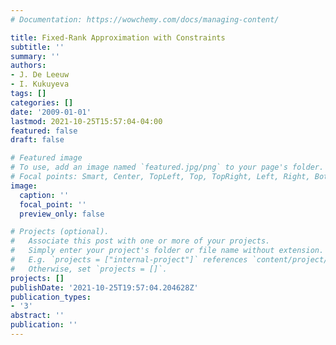 ```yaml
---
# Documentation: https://wowchemy.com/docs/managing-content/

title: Fixed-Rank Approximation with Constraints
subtitle: ''
summary: ''
authors:
- J. De Leeuw
- I. Kukuyeva
tags: []
categories: []
date: '2009-01-01'
lastmod: 2021-10-25T15:57:04-04:00
featured: false
draft: false

# Featured image
# To use, add an image named `featured.jpg/png` to your page's folder.
# Focal points: Smart, Center, TopLeft, Top, TopRight, Left, Right, BottomLeft, Bottom, BottomRight.
image:
  caption: ''
  focal_point: ''
  preview_only: false

# Projects (optional).
#   Associate this post with one or more of your projects.
#   Simply enter your project's folder or file name without extension.
#   E.g. `projects = ["internal-project"]` references `content/project/deep-learning/index.md`.
#   Otherwise, set `projects = []`.
projects: []
publishDate: '2021-10-25T19:57:04.204628Z'
publication_types:
- '3'
abstract: ''
publication: ''
---
```


